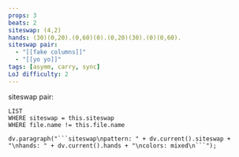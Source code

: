 ```yaml
---
props: 3
beats: 2
siteswap: (4,2)
hands: (30)(0,20).(0,60)(0).(0,20)(30).(0)(0,60).
siteswap pair:
  - "[[fake columns]]"
  - "[[yo yo]]"
tags: [asymm, carry, sync]
LoJ difficulty: 2
---
```


siteswap pair:
```dataview
LIST
WHERE siteswap = this.siteswap
WHERE file.name != this.file.name
```
```dataviewjs
dv.paragraph("```siteswap\npattern: " + dv.current().siteswap + "\nhands: " + dv.current().hands + "\ncolors: mixed\n```");
```
